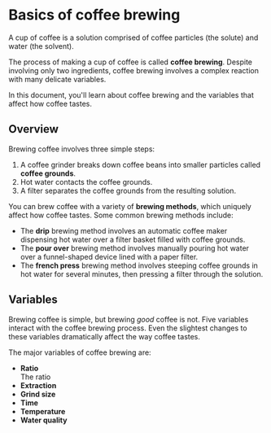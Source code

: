 # Basics of coffee brewing 

A cup of coffee is a solution comprised of coffee particles (the solute) and water (the solvent).

The process of making a cup of coffee is called **coffee brewing**. Despite involving only two ingredients, coffee brewing involves a complex reaction with many delicate variables.

In this document, you'll learn about coffee brewing and the variables that affect how coffee tastes. 

## Overview     
Brewing coffee involves three simple steps: 
1. A coffee grinder breaks down coffee beans into smaller particles called **coffee grounds**. 
2. Hot water contacts the coffee grounds. 
3. A filter separates the coffee grounds from the resulting solution.  
 
You can brew coffee with a variety of **brewing methods**, which uniquely affect how coffee tastes. Some common brewing methods include: 
- The **drip** brewing method involves an automatic coffee maker dispensing hot water over a filter basket filled with coffee grounds. 
- The **pour over** brewing method involves manually pouring hot water over a funnel-shaped device lined with a paper filter. 
- The **french press** brewing method involves steeping coffee grounds in hot water for several minutes, then pressing a filter through the solution. 

## Variables 
Brewing coffee is simple, but brewing *good* coffee is not. Five variables interact with the coffee brewing process. Even the slightest changes to these variables dramatically affect the way coffee tastes. 

The major variables of coffee brewing are: 

- **Ratio**<br> 
The ratio 
- **Extraction**<br> 
- **Grind size**<br> 
- **Time**<br> 
- **Temperature**<br> 
- **Water quality**<br> 
